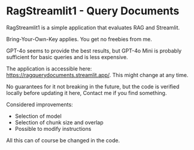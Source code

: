 # RagStreamlit1 - Query Documents
RagStreamlit1 is a simple application that evaluates RAG and Streamlit.

Bring-Your-Own-Key applies. You get no freebies from me.

GPT-4o seems to provide the best results, but GPT-4o Mini is probably sufficient for basic queries and is less expensive.

The application is accessible here: https://ragquerydocuments.streamlit.app/. This might change at any time.

No guarantees for it not breaking in the future, but the code is verified locally before updating it here, Contact me if you find something.

Considered improvements:
- Selection of model
- Selection of chunk size and overlap
- Possible to modify instructions

All this can of course be changed in the code.
